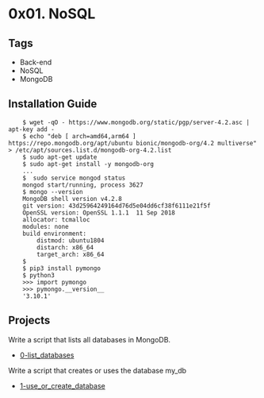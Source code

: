 # 0x01. NoSQL

## Tags

- Back-end
- NoSQL
- MongoDB

## Installation Guide 

        $ wget -qO - https://www.mongodb.org/static/pgp/server-4.2.asc | apt-key add -
        $ echo "deb [ arch=amd64,arm64 ] https://repo.mongodb.org/apt/ubuntu bionic/mongodb-org/4.2 multiverse" > /etc/apt/sources.list.d/mongodb-org-4.2.list
        $ sudo apt-get update
        $ sudo apt-get install -y mongodb-org
        ...
        $  sudo service mongod status
        mongod start/running, process 3627
        $ mongo --version
        MongoDB shell version v4.2.8
        git version: 43d25964249164d76d5e04dd6cf38f6111e21f5f
        OpenSSL version: OpenSSL 1.1.1  11 Sep 2018
        allocator: tcmalloc
        modules: none
        build environment:
            distmod: ubuntu1804
            distarch: x86_64
            target_arch: x86_64
        $  
        $ pip3 install pymongo
        $ python3
        >>> import pymongo
        >>> pymongo.__version__
        '3.10.1'

## Projects

Write a script that lists all databases in MongoDB.
- [0-list_databases](/0x01-NoSQL/0-list_databases)

Write a script that creates or uses the database my_db
- [1-use_or_create_database](/0x01-NoSQL/1-use_or_create_database)
